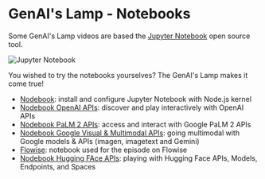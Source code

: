 # GenAI's Lamp - Notebooks

Some GenAI's Lamp videos are based the [Jupyter Notebook](https://github.com/jupyter/notebook) open source tool.

![Jupyter Notebook](https://github.com/worldline/GenAI-Lamp/assets/3777259/6b3302d0-68ac-47e6-918c-4d04eb7c35a3)

You wished to try the notebooks yourselves? The GenAI's Lamp makes it come true!

* [Nodebook](https://github.com/worldline/GenAI-Lamp/blob/main/Notebooks/Nodebook.ipynb): install and configure Jupyter Notebook with Node.js kernel
* [Nodebook OpenAI APIs](https://github.com/worldline/GenAI-Lamp/blob/main/Notebooks/Nodebook%20OpenAI%20APIs.ipynb): discover and play interactively with OpenAI APIs
* [Nodebook PaLM 2 APIs](https://github.com/worldline/GenAI-Lamp/blob/main/Notebooks/Nodebook%20PaLM%202%20APIs.ipynb): access and interact with Google PaLM 2 APIs
* [Nodebook Google Visual & Multimodal APIs](https://github.com/worldline/GenAI-Lamp/blob/main/Notebooks/Nodebook%20Google%20Visual%20%26%20Multimodal%20APIs.ipynb): going multimodal with Google models & APIs (imagen, imagetext and Gemini)
* [Flowise](https://github.com/worldline/GenAI-Lamp/blob/main/Notebooks/Flowise.ipynb): notebook used for the episode on Flowise
* [Nodebook Hugging FAce APIs](https://github.com/worldline/GenAI-Lamp/blob/main/Notebooks/Nodebook%20Hugging%20Face%20APIs.ipynb): playing with Hugging Face APIs, Models, Endpoints, and Spaces
